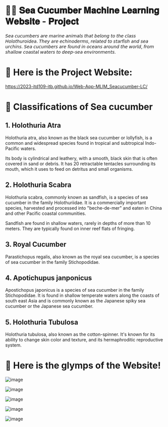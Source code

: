# 🌊🥒 𝐒𝐞𝐚 𝐂𝐮𝐜𝐮𝐦𝐛𝐞𝐫 𝐌𝐚𝐜𝐡𝐢𝐧𝐞 𝐋𝐞𝐚𝐫𝐧𝐢𝐧𝐠 𝐖𝐞𝐛𝐬𝐢𝐭𝐞 - 𝐏𝐫𝐨𝐣𝐞𝐜𝐭

𝘚𝘦𝘢 𝘤𝘶𝘤𝘶𝘮𝘣𝘦𝘳𝘴 𝘢𝘳𝘦 𝘮𝘢𝘳𝘪𝘯𝘦 𝘢𝘯𝘪𝘮𝘢𝘭𝘴 𝘵𝘩𝘢𝘵 𝘣𝘦𝘭𝘰𝘯𝘨 𝘵𝘰 𝘵𝘩𝘦 𝘤𝘭𝘢𝘴𝘴 𝘏𝘰𝘭𝘰𝘵𝘩𝘶𝘳𝘰𝘪𝘥𝘦𝘢. 𝘛𝘩𝘦𝘺 𝘢𝘳𝘦 𝘦𝘤𝘩𝘪𝘯𝘰𝘥𝘦𝘳𝘮𝘴, 𝘳𝘦𝘭𝘢𝘵𝘦𝘥 𝘵𝘰 𝘴𝘵𝘢𝘳𝘧𝘪𝘴𝘩 𝘢𝘯𝘥 𝘴𝘦𝘢 𝘶𝘳𝘤𝘩𝘪𝘯𝘴. 𝘚𝘦𝘢 𝘤𝘶𝘤𝘶𝘮𝘣𝘦𝘳𝘴 𝘢𝘳𝘦 𝘧𝘰𝘶𝘯𝘥 𝘪𝘯 𝘰𝘤𝘦𝘢𝘯𝘴 𝘢𝘳𝘰𝘶𝘯𝘥 𝘵𝘩𝘦 𝘸𝘰𝘳𝘭𝘥, 𝘧𝘳𝘰𝘮 𝘴𝘩𝘢𝘭𝘭𝘰𝘸 𝘤𝘰𝘢𝘴𝘵𝘢𝘭 𝘸𝘢𝘵𝘦𝘳𝘴 𝘵𝘰 𝘥𝘦𝘦𝘱-𝘴𝘦𝘢 𝘦𝘯𝘷𝘪𝘳𝘰𝘯𝘮𝘦𝘯𝘵𝘴.

# 🔗 Here is the Project Website:
https://2023-itd109-itb.github.io/Web-App-MLIM_Seacucumber-LC/

# 🎯 Classifications of Sea cucumber

## 1. Holothuria Atra

Holothuria atra, also known as the black sea cucumber or lollyfish, is a common and widespread species found in tropical and subtropical Indo-Pacific waters.

Its body is cylindrical and leathery, with a smooth, black skin that is often covered in sand or debris. It has 20 retractable tentacles surrounding its mouth, which it uses to feed on detritus and small organisms.

## 2. Holothuria Scabra

Holothuria scabra, commonly known as sandfish, is a species of sea cucumber in the family Holothuriidae. It is a commercially important species, harvested and processed into "beche-de-mer" and eaten in China and other Pacific coastal communities.

Sandfish are found in shallow waters, rarely in depths of more than 10 meters. They are typically found on inner reef flats of fringing.

## 3. Royal Cucumber

Parastichopus regalis, also known as the royal sea cucumber, is a species of sea cucumber in the family Stichopodidae.

## 4. Apotichupus janponicus

Apostichopus japonicus is a species of sea cucumber in the family Stichopodidae. It is found in shallow temperate waters along the coasts of south east Asia and is commonly known as the Japanese spiky sea cucumber or the Japanese sea cucumber.

## 5. Holothuria Tubulosa

Holothuria tubulosa, also known as the cotton-spinner. It's known for its ability to change skin color and texture, and its hermaphroditic reproductive system.

# 📸 Here is the glymps of the Website!

![image](https://github.com/syntaxboybe/Seacucumber/assets/113691000/2f4ca19c-e23c-4ce7-b061-f35ef6b51393)

![image](https://github.com/syntaxboybe/Seacucumber/assets/113691000/4b1b674e-e19b-4d20-8973-59f72c3f90f0)

![image](https://github.com/syntaxboybe/Seacucumber/assets/113691000/22829b37-9afa-4dc9-9be3-be1240685d0e)

![image](https://github.com/syntaxboybe/Seacucumber/assets/113691000/2d4a6c1f-d140-4694-bbca-de3e0623f9a7)

![image](https://github.com/syntaxboybe/Seacucumber/assets/113691000/b73a5101-08e0-475c-bfbb-77b9e2299780)




